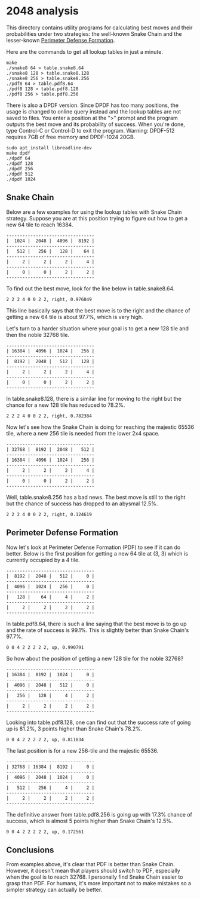 # 2048 analysis

This directory contains utility programs for calculating best moves and their
probabilities under two strategies: the well-known Snake Chain and the lesser-known
[Perimeter Defense Formation](https://2048masters.com/lessons/pdf/training-1/index.html).

Here are the commands to get all lookup tables in just a minute.
```
make
./snake8 64 > table.snake8.64
./snake8 128 > table.snake8.128
./snake8 256 > table.snake8.256
./pdf8 64 > table.pdf8.64
./pdf8 128 > table.pdf8.128
./pdf8 256 > table.pdf8.256
```

There is also a DPDF version. Since DPDF has too many positions, the usage is
changed to online query instead and the lookup tables are not saved to files.
You enter a position at the ">" prompt and the program outputs the best move
and its probability of success. When you're done, type Control-C or Control-D
to exit the program. Warning: DPDF-512 requires 7GB of free memory and DPDF-1024
20GB.
```
sudo apt install libreadline-dev
make dpdf
./dpdf 64
./dpdf 128
./dpdf 256
./dpdf 512
./dpdf 1024
```

## Snake Chain

Below are a few examples for using the lookup tables with Snake Chain strategy.
Suppose you are at this position trying to figure out how to get a new 64 tile to
reach 16384.
```
---------------------------------
|  1024 |  2048 |  4096 |  8192 |
---------------------------------
|   512 |   256 |   128 |    64 |
---------------------------------
|     2 |     2 |     2 |     4 |
---------------------------------
|     0 |     0 |     2 |     2 |
---------------------------------
```
To find out the best move, look for the line below in table.snake8.64.
```
2 2 2 4 0 0 2 2, right, 0.976849
```
This line basically says that the best move is to the right and the chance of
getting a new 64 tile is about 97.7%, which is very high.

Let's turn to a harder situation where your goal is to get a new 128 tile
and then the noble 32768 tile.
```
---------------------------------
| 16384 |  4096 |  1024 |   256 |
---------------------------------
|  8192 |  2048 |   512 |   128 |
---------------------------------
|     2 |     2 |     2 |     4 |
---------------------------------
|     0 |     0 |     2 |     2 |
---------------------------------
```
In table.snake8.128, there is a similar line for moving to the right but the
chance for a new 128 tile has reduced to 78.2%.
```
2 2 2 4 0 0 2 2, right, 0.782384
```

Now let's see how the Snake Chain is doing for reaching the majestic 65536 tile,
where a new 256 tile is needed from the lower 2x4 space.
```
---------------------------------
| 32768 |  8192 |  2048 |   512 |
---------------------------------
| 16384 |  4096 |  1024 |   256 |
---------------------------------
|     2 |     2 |     2 |     4 |
---------------------------------
|     0 |     0 |     2 |     2 |
---------------------------------
```
Well, table.snake8.256 has a bad news. The best move is still to the right but the
chance of success has dropped to an abysmal 12.5%.
```
2 2 2 4 0 0 2 2, right, 0.124619
```

## Perimeter Defense Formation

Now let's look at Perimeter Defense Formation (PDF) to see if it can do better.
Below is the first position for getting a new 64 tile at (3, 3) which is
currently occupied by a 4 tile.
```
---------------------------------
|  8192 |  2048 |   512 |     0 |
---------------------------------
|  4096 |  1024 |   256 |     0 |
---------------------------------
|   128 |    64 |     4 |     2 |
---------------------------------
|     2 |     2 |     2 |     2 |
---------------------------------
```
In table.pdf8.64, there is such a line saying that the best move is to go up
and the rate of success is 99.1%. This is slightly better than Snake Chain's
97.7%.
```
0 0 4 2 2 2 2 2, up, 0.990791
```

So how about the position of getting a new 128 tile for the noble 32768?
```
---------------------------------
| 16384 |  8192 |  1024 |     0 |
---------------------------------
|  4096 |  2048 |   512 |     0 |
---------------------------------
|   256 |   128 |     4 |     2 |
---------------------------------
|     2 |     2 |     2 |     2 |
---------------------------------
```
Looking into table.pdf8.128, one can find out that the success rate of going up
is 81.2%, 3 points higher than Snake Chain's 78.2%.
```
0 0 4 2 2 2 2 2, up, 0.811834
```

The last position is for a new 256-tile and the majestic 65536.
```
---------------------------------
| 32768 | 16384 |  8192 |     0 |
---------------------------------
|  4096 |  2048 |  1024 |     0 |
---------------------------------
|   512 |   256 |     4 |     2 |
---------------------------------
|     2 |     2 |     2 |     2 |
---------------------------------
```
The definitive answer from table.pdf8.256 is going up with 17.3% chance of
success, which is almost 5 points higher than Snake Chain's 12.5%.
```
0 0 4 2 2 2 2 2, up, 0.172561
```

## Conclusions

From examples above, it's clear that PDF is better than Snake Chain. However,
it doesn't mean that players should switch to PDF, especially when the goal
is to reach 32768. I personally find Snake Chain easier to grasp than PDF.
For humans, it's more important not to make mistakes so a simpler strategy
can actually be better.
